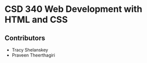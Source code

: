 # CSD 340 Web Development with HTML and CSS
## Contributors
* Tracy Shelanskey
* Praveen Theerthagiri
